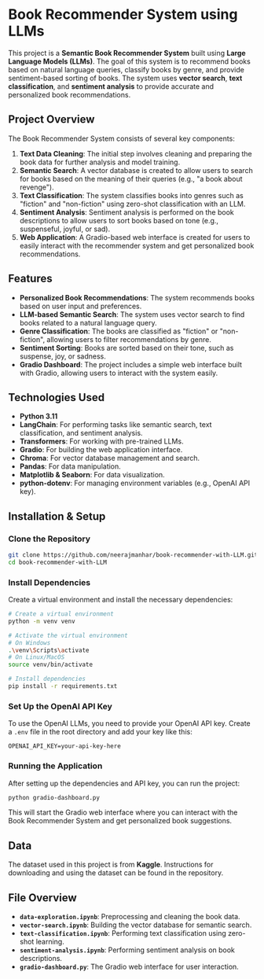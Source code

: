 # Book Recommender System using LLMs

This project is a **Semantic Book Recommender System** built using **Large Language Models (LLMs)**. The goal of this system is to recommend books based on natural language queries, classify books by genre, and provide sentiment-based sorting of books. The system uses **vector search**, **text classification**, and **sentiment analysis** to provide accurate and personalized book recommendations.

## Project Overview

The Book Recommender System consists of several key components:

1. **Text Data Cleaning**: The initial step involves cleaning and preparing the book data for further analysis and model training.
2. **Semantic Search**: A vector database is created to allow users to search for books based on the meaning of their queries (e.g., "a book about revenge").
3. **Text Classification**: The system classifies books into genres such as "fiction" and "non-fiction" using zero-shot classification with an LLM.
4. **Sentiment Analysis**: Sentiment analysis is performed on the book descriptions to allow users to sort books based on tone (e.g., suspenseful, joyful, or sad).
5. **Web Application**: A Gradio-based web interface is created for users to easily interact with the recommender system and get personalized book recommendations.

## Features

* **Personalized Book Recommendations**: The system recommends books based on user input and preferences.
* **LLM-based Semantic Search**: The system uses vector search to find books related to a natural language query.
* **Genre Classification**: The books are classified as "fiction" or "non-fiction", allowing users to filter recommendations by genre.
* **Sentiment Sorting**: Books are sorted based on their tone, such as suspense, joy, or sadness.
* **Gradio Dashboard**: The project includes a simple web interface built with Gradio, allowing users to interact with the system easily.

## Technologies Used

* **Python 3.11**
* **LangChain**: For performing tasks like semantic search, text classification, and sentiment analysis.
* **Transformers**: For working with pre-trained LLMs.
* **Gradio**: For building the web application interface.
* **Chroma**: For vector database management and search.
* **Pandas**: For data manipulation.
* **Matplotlib & Seaborn**: For data visualization.
* **python-dotenv**: For managing environment variables (e.g., OpenAI API key).

## Installation & Setup

### Clone the Repository

```bash
git clone https://github.com/neerajmanhar/book-recommender-with-LLM.git
cd book-recommender-with-LLM
```

### Install Dependencies

Create a virtual environment and install the necessary dependencies:

```bash
# Create a virtual environment
python -m venv venv

# Activate the virtual environment
# On Windows
.\venv\Scripts\activate
# On Linux/MacOS
source venv/bin/activate

# Install dependencies
pip install -r requirements.txt
```

### Set Up the OpenAI API Key

To use the OpenAI LLMs, you need to provide your OpenAI API key. Create a `.env` file in the root directory and add your key like this:

```
OPENAI_API_KEY=your-api-key-here
```

### Running the Application

After setting up the dependencies and API key, you can run the project:

```bash
python gradio-dashboard.py
```

This will start the Gradio web interface where you can interact with the Book Recommender System and get personalized book suggestions.

## Data

The dataset used in this project is from **Kaggle**. Instructions for downloading and using the dataset can be found in the repository.

## File Overview

* **`data-exploration.ipynb`**: Preprocessing and cleaning the book data.
* **`vector-search.ipynb`**: Building the vector database for semantic search.
* **`text-classification.ipynb`**: Performing text classification using zero-shot learning.
* **`sentiment-analysis.ipynb`**: Performing sentiment analysis on book descriptions.
* **`gradio-dashboard.py`**: The Gradio web interface for user interaction.

